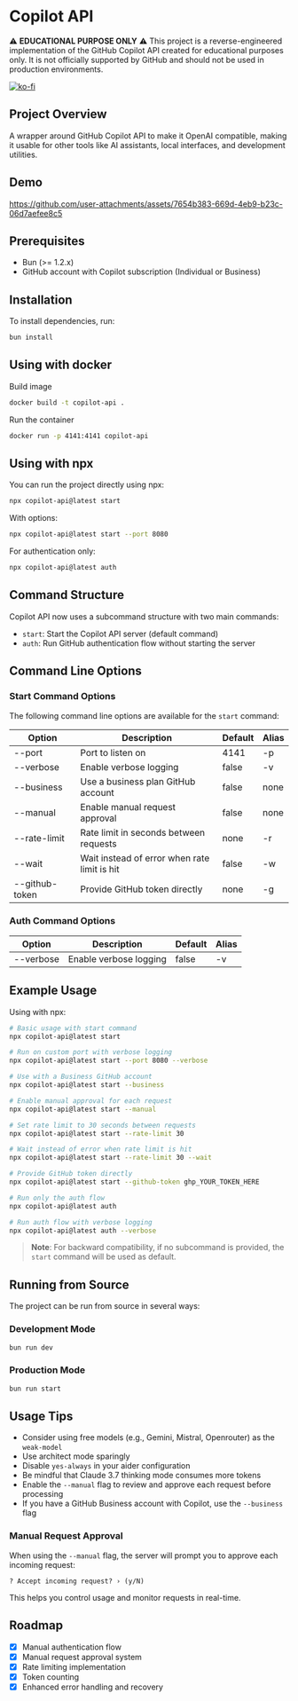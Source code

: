 # Copilot API

⚠️ **EDUCATIONAL PURPOSE ONLY** ⚠️
This project is a reverse-engineered implementation of the GitHub Copilot API created for educational purposes only. It is not officially supported by GitHub and should not be used in production environments.

[![ko-fi](https://ko-fi.com/img/githubbutton_sm.svg)](https://ko-fi.com/E1E519XS7W)

## Project Overview

A wrapper around GitHub Copilot API to make it OpenAI compatible, making it usable for other tools like AI assistants, local interfaces, and development utilities.

## Demo

https://github.com/user-attachments/assets/7654b383-669d-4eb9-b23c-06d7aefee8c5

## Prerequisites

- Bun (>= 1.2.x)
- GitHub account with Copilot subscription (Individual or Business)

## Installation

To install dependencies, run:

```sh
bun install
```

## Using with docker

Build image

```sh
docker build -t copilot-api .
```

Run the container

```sh
docker run -p 4141:4141 copilot-api
```

## Using with npx

You can run the project directly using npx:

```sh
npx copilot-api@latest start
```

With options:

```sh
npx copilot-api@latest start --port 8080
```

For authentication only:

```sh
npx copilot-api@latest auth
```

## Command Structure

Copilot API now uses a subcommand structure with two main commands:

- `start`: Start the Copilot API server (default command)
- `auth`: Run GitHub authentication flow without starting the server

## Command Line Options

### Start Command Options

The following command line options are available for the `start` command:

| Option         | Description                                  | Default | Alias |
| -------------- | -------------------------------------------- | ------- | ----- |
| --port         | Port to listen on                            | 4141    | -p    |
| --verbose      | Enable verbose logging                       | false   | -v    |
| --business     | Use a business plan GitHub account           | false   | none  |
| --manual       | Enable manual request approval               | false   | none  |
| --rate-limit   | Rate limit in seconds between requests       | none    | -r    |
| --wait         | Wait instead of error when rate limit is hit | false   | -w    |
| --github-token | Provide GitHub token directly                | none    | -g    |

### Auth Command Options

| Option    | Description            | Default | Alias |
| --------- | ---------------------- | ------- | ----- |
| --verbose | Enable verbose logging | false   | -v    |

## Example Usage

Using with npx:

```sh
# Basic usage with start command
npx copilot-api@latest start

# Run on custom port with verbose logging
npx copilot-api@latest start --port 8080 --verbose

# Use with a Business GitHub account
npx copilot-api@latest start --business

# Enable manual approval for each request
npx copilot-api@latest start --manual

# Set rate limit to 30 seconds between requests
npx copilot-api@latest start --rate-limit 30

# Wait instead of error when rate limit is hit
npx copilot-api@latest start --rate-limit 30 --wait

# Provide GitHub token directly
npx copilot-api@latest start --github-token ghp_YOUR_TOKEN_HERE

# Run only the auth flow
npx copilot-api@latest auth

# Run auth flow with verbose logging
npx copilot-api@latest auth --verbose
```

> **Note**: For backward compatibility, if no subcommand is provided, the `start` command will be used as default.

## Running from Source

The project can be run from source in several ways:

### Development Mode

```sh
bun run dev
```

### Production Mode

```sh
bun run start
```

## Usage Tips

- Consider using free models (e.g., Gemini, Mistral, Openrouter) as the `weak-model`
- Use architect mode sparingly
- Disable `yes-always` in your aider configuration
- Be mindful that Claude 3.7 thinking mode consumes more tokens
- Enable the `--manual` flag to review and approve each request before processing
- If you have a GitHub Business account with Copilot, use the `--business` flag

### Manual Request Approval

When using the `--manual` flag, the server will prompt you to approve each incoming request:

```
? Accept incoming request? › (y/N)
```

This helps you control usage and monitor requests in real-time.

## Roadmap

- [x] Manual authentication flow
- [x] Manual request approval system
- [x] Rate limiting implementation
- [x] Token counting
- [x] Enhanced error handling and recovery

